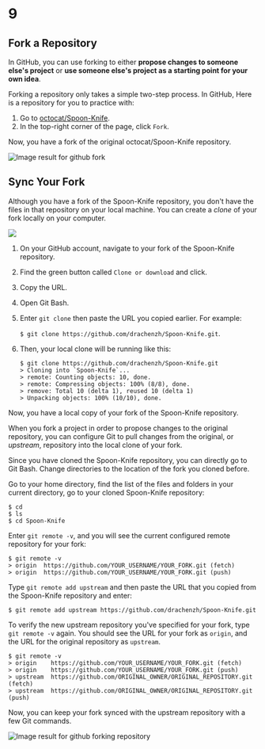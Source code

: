 # 9

## Fork a Repository

In GitHub, you can use forking to either **propose changes to someone else's project** or **use someone else's project as a starting point for your own idea**.

Forking a repository only takes a simple two-step process. In GitHub, Here is a repository for you to practice with:

1. Go to [octocat/Spoon-Knife](https://github.com/octocat/Spoon-Knife).
2. In the top-right corner of the page, click `Fork`.

Now, you have a fork of the original octocat/Spoon-Knife repository.

![Image result for github fork](https://www.techcycle.me/data/images/_/1525962470534a0cc1265.png)

## Sync Your Fork

Although you have a fork of the Spoon-Knife repository, you don't have the files in that repository on your local machine. You can create a _clone_ of your fork locally on your computer.

![](https://docs.spongepowered.org/stable/nb/_images/repo-fork.svg)

1. On your GitHub account, navigate to your fork of the Spoon-Knife repository.
2. Find the green button called `Clone or download` and click.
3. Copy the URL.
4. Open Git Bash.
5. Enter `git clone` then paste the URL you copied earlier. For example:

   `$ git clone https://github.com/drachenzh/Spoon-Knife.git`.

6. Then, your local clone will be running like this:

   ```text
   $ git clone https://github.com/drachenzh/Spoon-Knife.git
   > Cloning into `Spoon-Knife`...
   > remote: Counting objects: 10, done.
   > remote: Compressing objects: 100% (8/8), done.
   > remove: Total 10 (delta 1), reused 10 (delta 1)
   > Unpacking objects: 100% (10/10), done.
   ```

Now, you have a local copy of your fork of the Spoon-Knife repository.

When you fork a project in order to propose changes to the original repository, you can configure Git to pull changes from the original, or _upstream_, repository into the local clone of your fork.

Since you have cloned the Spoon-Knife repository, you can directly go to Git Bash. Change directories to the location of the fork you cloned before.

Go to your home directory, find the list of the files and folders in your current directory, go to your cloned Spoon-Knife repository:

```text
$ cd 
$ ls
$ cd Spoon-Knife
```

Enter `git remote -v`, and you will see the current configured remote repository for your fork:

```text
$ git remote -v
> origin  https://github.com/YOUR_USERNAME/YOUR_FORK.git (fetch)
> origin  https://github.com/YOUR_USERNAME/YOUR_FORK.git (push)
```

Type `git remote add upstream` and then paste the URL that you copied from the Spoon-Knife repository and enter:

```text
$ git remote add upstream https://github.com/drachenzh/Spoon-Knife.git
```

To verify the new upstream repository you've specified for your fork, type `git remote -v` again. You should see the URL for your fork as `origin`, and the URL for the original repository as `upstream`.

```text
$ git remote -v
> origin    https://github.com/YOUR_USERNAME/YOUR_FORK.git (fetch)
> origin    https://github.com/YOUR_USERNAME/YOUR_FORK.git (push)
> upstream  https://github.com/ORIGINAL_OWNER/ORIGINAL_REPOSITORY.git (fetch)
> upstream  https://github.com/ORIGINAL_OWNER/ORIGINAL_REPOSITORY.git (push)
```

Now, you can keep your fork synced with the upstream repository with a few Git commands.

![Image result for github forking repository](http://jlord.us/git-it/assets/imgs/clone.png)

